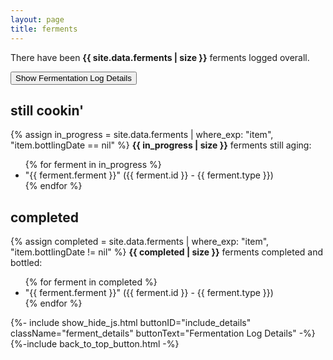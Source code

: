 ```yaml
---
layout: page
title: ferments
---
```


<p>There have been <strong>{{ site.data.ferments | size }}</strong> ferments logged overall.</p>

<button id="include_details" type="button">Show Fermentation Log Details</button>

## still cookin'
{% assign in_progress = site.data.ferments | where_exp: "item", "item.bottlingDate == nil" %}
<strong>{{ in_progress | size }}</strong> ferments still aging:
<ul id="ferments__aging">
{% for ferment in in_progress %}
    <li class="ferment">
        "{{ ferment.ferment }}" ({{ ferment.id }} - {{ ferment.type }})
        <ul class="ferment_details" style="display: none">
            <li>Started {{ ferment.primaryStartDate }}{% if ferment.startingSG != nil %} with SG ~ {{ ferment.startingSG }}{% endif %}</li>
            <li>{{ ferment.gallon }} gallon batch using {{ ferment.yeast }}</li>
            {% if ferment.oakStartDate != nil %}
            <li>
                Oaked using {{ ferment.oakAmount }} of {{ ferment.oakFlavor }} {{ ferment.oakType}}
                {% if ferment.oakEndDate != nil %}from {{ ferment.oakStartDate }} to {{ ferment.oakEndDate }}
                {% else %}since {{ ferment.oakStartDate }}
                {% endif %}
            </li>
            {% endif %}
        </ul>
    </li>
{% endfor %}
</ul>


## completed
{% assign completed = site.data.ferments | where_exp: "item", "item.bottlingDate != nil" %}
<strong>{{ completed | size }}</strong> ferments completed and bottled:
<ul id="ferments__completed">
{% for ferment in completed %}
    <li class="ferment">
        "{{ ferment.ferment }}" ({{ ferment.id }} - {{ ferment.type }})
        <ul class="ferment_details" style="display: none">
            <li>Started {{ ferment.primaryStartDate }}{% if ferment.startingSG != nil %} with SG ~ {{ ferment.startingSG }}{% endif %}</li>
            <li>Bottled {{ ferment.bottlingDate }}{% if ferment.finalSG != nil %} with final SG ~ {{ ferment.finalSG }}{% endif %}</li>
            <li>{{ ferment.gallon }} gallon batch using {{ ferment.yeast }}</li>
            {% if ferment.oakStartDate != nil %}
            <li>
                Oaked using {{ ferment.oakAmount }} of {{ ferment.oakFlavor }} {{ ferment.oakType}}
                {% if ferment.oakEndDate != nil %}from {{ ferment.oakStartDate }} to {{ ferment.oakEndDate }}
                {% else %}since {{ ferment.oakStartDate }}
                {% endif %}
            </li>
            {% endif %}
            {% if ferment.carbonationMethod != nil %}<li>Carbonated via {{ ferment.carbonationMethod }}</li>{% endif %}
        </ul>
    </li>
{% endfor %}
</ul>

{%- include show_hide_js.html buttonID="include_details" className="ferment_details" buttonText="Fermentation Log Details" -%}
{%-include back_to_top_button.html -%}
